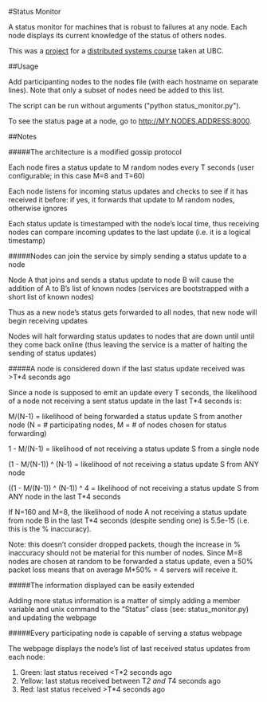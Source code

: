 #Status Monitor

A status monitor for machines that is robust to failures at any node. Each node displays its current knowledge of the status of others nodes.

This was a [project](https://docs.google.com/document/d/1BN4zy_GuULoglgjsYFoZ37HBJKIypOw9U3lJzRVUOqk/pub) for a [distributed systems course](https://docs.google.com/document/d/1aMDAbNkqoaPDwOpU1lhl1ivfweAcnOJ_Lb-auOgsp14/pub) taken at UBC.

##Usage

Add participanting nodes to the nodes file (with each hostname on separate lines). Note that only a subset of nodes need be added to this list.

The script can be run without arguments ("python status_monitor.py").

To see the status page at a node, go to http://MY.NODES.ADDRESS:8000.

##Notes

#####The architecture is a modified gossip protocol

Each node fires a status update to M random nodes every T seconds (user configurable; in this case M=8 and T=60)

Each node listens for incoming status updates and checks to see if it has received it before: if yes, it forwards that update to M random nodes, otherwise ignores

Each status update is timestamped with the node’s local time, thus receiving nodes can compare incoming updates to the last update (i.e. it is a logical timestamp)

#####Nodes can join the service by simply sending a status update to a node

Node A that joins and sends a status update to node B will cause the addition of A to B’s list of known nodes (services are bootstrapped with a short list of known nodes)

Thus as a new node’s status gets forwarded to all nodes, that new node will begin receiving updates

Nodes will halt forwarding status updates to nodes that are down until until they come back online (thus leaving the service is a matter of halting the sending of status updates)

#####A node is considered down if the last status update received was >T*4 seconds ago

Since a node is supposed to emit an update every T seconds, the likelihood of a node not receiving a sent status update in the last T*4 seconds is:

  M/(N-1) = likelihood of being forwarded a status update S from another node (N = # participating nodes, M = # of nodes chosen for status forwarding)

  1 - M/(N-1) = likelihood of not receiving a status update S from a single node

  (1 - M/(N-1)) ^ (N-1) = likelihood of not receiving a status update S from ANY node

  ((1 - M/(N-1)) ^ (N-1)) ^ 4 = likelihood of not receiving a status update S from ANY node in the last T*4 seconds

If N=160 and M=8, the likelihood of node A not receiving a status update from node B in the last T*4 seconds (despite sending one) is 5.5e-15 (i.e. this is the % inaccuracy). 

Note: this doesn’t consider dropped packets, though the increase in % inaccuracy should not be material for this number of nodes. Since M=8 nodes are chosen at random to be forwarded a status update, even a 50% packet loss means that on average M*50% = 4 servers will receive it.

#####The information displayed can be easily extended

Adding more status information is a matter of simply adding a member variable and unix command to the “Status” class (see: status_monitor.py) and updating the webpage

#####Every participating node is capable of serving a status webpage

The webpage displays the node’s list of last received status updates from each node:

1. Green: last status received <T*2 seconds ago 
2. Yellow: last status received between T*2 and T*4 seconds ago
3. Red: last status received >T*4 seconds ago

